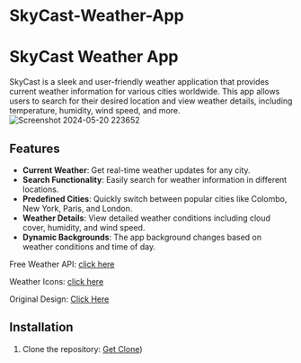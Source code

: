 # SkyCast-Weather-App
# SkyCast Weather App

SkyCast is a sleek and user-friendly weather application that provides current weather information for various cities worldwide. This app allows users to search for their desired location and view weather details, including temperature, humidity, wind speed, and more.
![Screenshot 2024-05-20 223652](https://github.com/LakinduNimesh/SkyCast-Weather-App/assets/149768006/0829b01c-ea08-49e4-b92d-8f33f7a445ab)
## Features

- **Current Weather**: Get real-time weather updates for any city.
- **Search Functionality**: Easily search for weather information in different locations.
- **Predefined Cities**: Quickly switch between popular cities like Colombo, New York, Paris, and London.
- **Weather Details**: View detailed weather conditions including cloud cover, humidity, and wind speed.
- **Dynamic Backgrounds**: The app background changes based on weather conditions and time of day.

Free Weather API:
   [click here](https://www.weatherapi.com)

Weather Icons:
   [click here](https://www.weatherapi.com/docs/#weat.)

Original Design:
   [Click Here](https://dribbble.com/shots/7118235-We...)

## Installation



1. Clone the repository:
    [Get Clone](https://github.com/LakinduNimesh/SkyCast-Weather-App))
